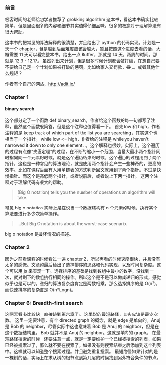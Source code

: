### 前言
极客时间的老师给初学者推荐了 grokking algorithm 这本书，看这本书确实比较简单，但是里面很多的内容和细节其实值得仔细品味，很多的概念对于理解算法有很大帮助。

这本书的把常见的算法解释的很清楚，并且给出了 python 的代码实现。计划是一天一个 chapter，但是越到后面难度应该会越大，暂且按照这个进度去看的话，大概需要 11 天可以看完整本书。给出一点 Buffer，那就是 14 天，两周的时间。那就是 12.3 - 12.17。
虽然列出来计划，但是很多时候计划都会被打破，在想自己要不要给自己定一个计划如果被打破的惩罚。比如给家人交罚款，😂，。或者其他什么规矩？

作者有个自己的网站，http://adit.io/

### Chapter 1
#### binary search
这个部分定了一个函数 def binary_search，作者给这个函数的每一句都写了注释，虽然这个函数很简答，但是这个注释也值得看一下。
首先 low 和 high，作者注释的是 keep track of which part of the list you are searching，其实这个也相当于一个指针。
while low <= high，作者给的注释是 while you haven't narrowed it down to only one
element...，这个解释也很妙。实际上，这个遍历的过程有点像“夹逼定理”的过程，在不断的缩小一个范围，当最大最小两个指针同时指向同一个元素的时候，就是这个遍历结束的时候。这个遍历的过程用到了两个指针，这也是一种常见的算法理论，就是使用两个指针会产生一些神奇的，更高的效率。比如在课程后面有人用单链表的方式判断回文就用到了两个指针。不过是快慢指针。而这个是高低两个指针，或者说前后，或者说上下两个指针。
这两个注释对于理解代码有很大的帮助。

> (Big O notation) tells you the number of operations an algorithm will take.

可见 big o notation 实际上是在说当一个数据结构有 n 个元素的时候，执行某个算法要进行多少次简单操作。

> ...But Big O notation is about the worst-case scenario.

big o notation 是最坏情况的描述。

### Chapter 2
因为之前看课程的时候看过一遍 chapter 2，所以再看的时候速度很快，并且没有太多的感慨。文章的最后给出了选择排序的思路和代码实现，以及时间复杂度。这个可以用 js 来实现一下。选择排序的基础是找到数组中最小的数字，没找到一次，就对剩下的数组执行相同的操作。所以这个是不是可以做成递归的形式，感觉似乎也是可以的。递归的算法复杂度肯定是两数相乘，那么选择排序的是 O(n²)，而快速排序的复杂度是
O(n*Logn)。

### Chapter 6: Breadth-first search
这两天看书比较快，直接跳到第六章了。
这里说的最短路径，其实应该是最少次数。
这里一定要注意，有个 directed graph 的概念，就是 edge 是单向的。Anuj 是 Bob 的 neighbor，尽管实际中这也意味着 Bob 是 Anuj 的 neighbor，但是在这个数据结构里， Bob 就并不是 Anuj 的 neighbor。这就是单向的 graph。
在最短路径搜索的时候，还要注意一点，就是一定要维护一个已经被搜索的列表，如果已经被搜索过了，那么就不要在搜索了，如果没有则搜索结束之后添加到这个列表中。这样就可以知道整个搜索过程。并且避免重复搜索。
最短路径如果针对的是一棵树的话，实际上在求从树的根节点到第几层的时候找到另外符合条件的节点。
